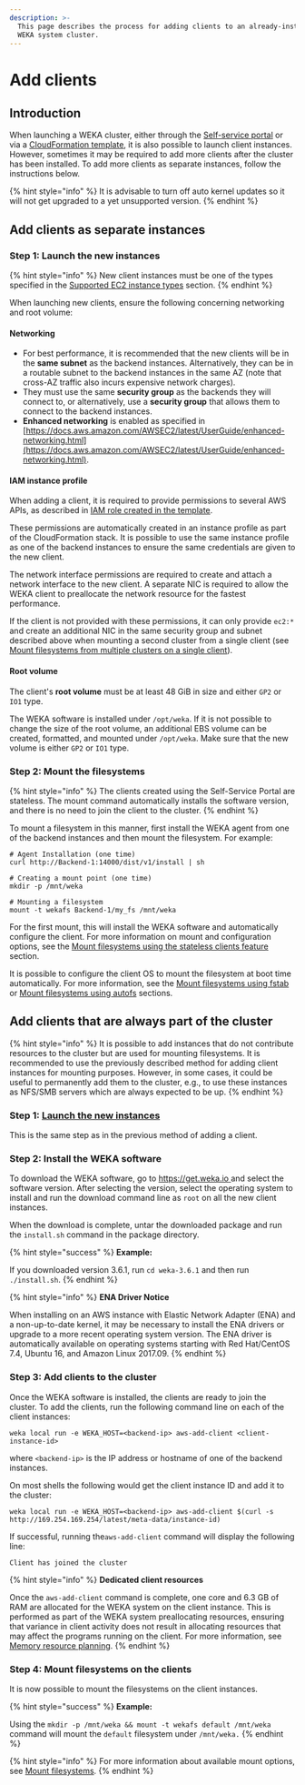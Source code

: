 ```yaml
---
description: >-
  This page describes the process for adding clients to an already-installed
  WEKA system cluster.
---
```


# Add clients

## Introduction

When launching a WEKA cluster, either through the [Self-service portal](self-service-portal.md) or via a [CloudFormation template](cloudformation.md), it is also possible to launch client instances. However, sometimes it may be required to add more clients after the cluster has been installed. To add more clients as separate instances, follow the instructions below.

{% hint style="info" %}
It is advisable to turn off auto kernel updates so it will not get upgraded to a yet unsupported version.
{% endhint %}

## Add clients as separate instances

### Step 1: Launch the new instances <a href="#step-1-launch-new-instances" id="step-1-launch-new-instances"></a>

{% hint style="info" %}
New client instances must be one of the types specified in the [Supported EC2 instance types](../supported-ec2-instance-types.md) section.
{% endhint %}

When launching new clients, ensure the following concerning networking and root volume:

#### **Networking**

* For best performance, it is recommended that the new clients will be in the **same subnet** as the backend instances. Alternatively, they can be in a routable subnet to the backend instances in the same AZ (note that cross-AZ traffic also incurs expensive network charges).&#x20;
* They must use the same **security group** as the backends they will connect to, or alternatively, use a **security group** that allows them to connect to the backend instances.
* **Enhanced networking** is enabled as specified in [https://docs.aws.amazon.com/AWSEC2/latest/UserGuide/enhanced-networking.html](https://docs.aws.amazon.com/AWSEC2/latest/UserGuide/enhanced-networking.html).

#### IAM instance profile

When adding a client, it is required to provide permissions to several AWS APIs, as described in [IAM role created in the template](cloudformation.md#iam-role-created-in-the-template).

These permissions are automatically created in an instance profile as part of the CloudFormation stack. It is possible to use the same instance profile as one of the backend instances to ensure the same credentials are given to the new client.

The network interface permissions are required to create and attach a network interface to the new client. A separate NIC is required to allow the WEKA client to preallocate the network resource for the fastest performance.

If the client is not provided with these permissions, it can only provide `ec2:*` and create an additional NIC in the same security group and subnet described above when mounting a second cluster from a single client (see [Mount filesystems from multiple clusters on a single client](../../../fs/mounting-filesystems/mount-filesystems-from-multiple-clusters-on-a-single-client.md)).

#### Root volume

The client's **root volume** must be at least 48 GiB in size and either `GP2` or `IO1` type.

The WEKA software is installed under `/opt/weka`. If it is not possible to change the size of the root volume, an additional EBS volume can be created, formatted, and mounted under `/opt/weka`. Make sure that the new volume is either `GP2` or `IO1` type.

### Step 2: Mount the filesystems

{% hint style="info" %}
The clients created using the Self-Service Portal are stateless. The mount command automatically installs the software version, and there is no need to join the client to the cluster.
{% endhint %}

To mount a filesystem in this manner, first install the WEKA agent from one of the backend instances and then mount the filesystem. For example:

```
# Agent Installation (one time)
curl http://Backend-1:14000/dist/v1/install | sh

# Creating a mount point (one time)
mkdir -p /mnt/weka

# Mounting a filesystem
mount -t wekafs Backend-1/my_fs /mnt/weka
```

For the first mount, this will install the WEKA software and automatically configure the client. For more information on mount and configuration options, see the [Mount filesystems using the stateless clients feature](../../../fs/mounting-filesystems.md#mounting-filesystems-using-stateless-clients) section.

It is possible to configure the client OS to mount the filesystem at boot time automatically. For more information, see the [Mount filesystems using fstab](../../../fs/mounting-filesystems.md#mounting-filesystems-using-fstab) or [Mount filesystems using autofs](../../../fs/mounting-filesystems.md#mounting-filesystems-using-autofs) sections.

## Add clients that are always part of the cluster

{% hint style="info" %}
It is possible to add instances that do not contribute resources to the cluster but are used for mounting filesystems. It is recommended to use the previously described method for adding client instances for mounting purposes. However, in some cases, it could be useful to permanently add them to the cluster, e.g., to use these instances as NFS/SMB servers which are always expected to be up.
{% endhint %}

### Step 1: [Launch the new instances](adding-clients.md#step-1-launch-new-instances)

This is the same step as in the previous method of adding a client.

### Step 2: Install the WEKA software <a href="#step-2-install-wekaio-software" id="step-2-install-wekaio-software"></a>

To download the WEKA software, go to [https://get.weka.io ](https://get.weka.io/) and select the software version. After selecting the version, select the operating system to install and run the download command line as `root` on all the new client instances.

When the download is complete, untar the downloaded package and run the `install.sh` command in the package directory.

{% hint style="success" %}
**Example:**

If you downloaded version 3.6.1, run `cd weka-3.6.1` and then run `./install.sh`.
{% endhint %}

{% hint style="info" %}
**ENA Driver Notice**

When installing on an AWS instance with Elastic Network Adapter (ENA) and a non-up-to-date kernel, it may be necessary to install the ENA drivers or upgrade to a more recent operating system version. The ENA driver is automatically available on operating systems starting with Red Hat/CentOS 7.4, Ubuntu 16, and Amazon Linux 2017.09.
{% endhint %}

### Step 3: Add clients to the cluster <a href="#step-3-add-clients-to-cluster" id="step-3-add-clients-to-cluster"></a>

Once the WEKA software is installed, the clients are ready to join the cluster. To add the clients, run the following command line on each of the client instances:

```
weka local run -e WEKA_HOST=<backend-ip> aws-add-client <client-instance-id>

```

where `<backend-ip>` is the IP address or hostname of one of the backend instances.

On most shells the following would get the client instance ID and add it to the cluster:

```
weka local run -e WEKA_HOST=<backend-ip> aws-add-client $(curl -s http://169.254.169.254/latest/meta-data/instance-id)

```

If successful, running the`aws-add-client` command will display the following line:

```
Client has joined the cluster

```

{% hint style="info" %}
**Dedicated client resources**

Once the `aws-add-client` command is complete, one core and 6.3 GB of RAM are allocated for the WEKA system on the client instance. This is performed as part of the WEKA system preallocating resources, ensuring that variance in client activity does not result in allocating resources that may affect the programs running on the client. For more information, see [Memory resource planning](../../bare-metal/planning-a-weka-system-installation.md#memory-resource-planning).
{% endhint %}

### Step 4: Mount filesystems on the clients <a href="#step-4-mount-filesystem-on-clients" id="step-4-mount-filesystem-on-clients"></a>

It is now possible to mount the filesystems on the client instances.

{% hint style="success" %}
**Example:**

Using the `mkdir -p /mnt/weka && mount -t wekafs default /mnt/weka` command will mount the `default` filesystem under `/mnt/weka.`
{% endhint %}

{% hint style="info" %}
For more information about available mount options, see [Mount filesystems](../../../fs/mounting-filesystems.md).
{% endhint %}
